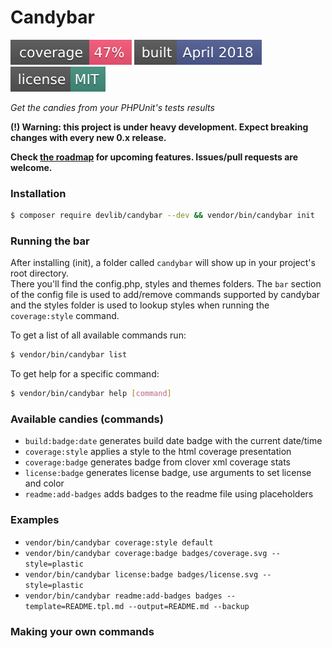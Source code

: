 # Candybar

<release> ![coverage.svg](tests/logs/badges/coverage.svg) ![builddate.svg](tests/logs/badges/builddate.svg) ![license.svg](tests/logs/badges/license.svg)

*Get the candies from your PHPUnit's tests results*

**(!) Warning: this project is under heavy development. 
Expect breaking changes with every new 0.x release.**

**Check [the roadmap](https://github.com/adrian7/candybar/blob/dev/ROADMAP.md) 
for upcoming features. Issues/pull requests are welcome.**

### Installation

```bash
$ composer require devlib/candybar --dev && vendor/bin/candybar init
``` 

### Running the bar

After installing (init), a folder called `candybar` will show up in your project's root directory.  
There you'll find the config.php, styles and themes folders. 
The `bar` section of the config file is used to add/remove commands supported by candybar and 
the styles folder is used to lookup styles when running the `coverage:style` command.


To get a list of all available commands run:
```bash
$ vendor/bin/candybar list
```

To get help for a specific command:
```bash
$ vendor/bin/candybar help [command]
```


### Available candies (commands)
 - `build:badge:date` generates build date badge with the current date/time
 - `coverage:style` applies a style to the html coverage presentation
 - `coverage:badge` generates badge from clover xml coverage stats
 - `license:badge` generates license badge, use arguments to set license and color 
 - `readme:add-badges` adds badges to the readme file using <badge-name> placeholders
 
### Examples

 - `vendor/bin/candybar coverage:style default`
 - `vendor/bin/candybar coverage:badge badges/coverage.svg --style=plastic`
 - `vendor/bin/candybar license:badge badges/license.svg --style=plastic`
 - `vendor/bin/candybar readme:add-badges badges --template=README.tpl.md --output=README.md --backup` 
 
### Making your own commands  
